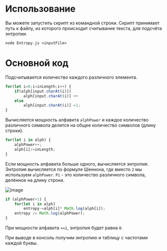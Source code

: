 # Использование
Вы можете запустить скрипт из командной строки. Скрипт принимает путь к файлу, из которого происходит считывание текста, для подсчёта энтропии.

`node Entropy.js <inputFile>`
# Основной код
Подсчитывается количество каждого различного элемента.
```javascript
for(let i=0;i<inLength;i++) {
    if(alph[input.charAt(i)])
        alph[input.charAt(i)] ++
    else
        alph[input.charAt(i)] =1;
}
```

Вычисляется мощность алфавита `alphPower` и каждое количество различного символа делится на общее количество символов (длину строки).
```javascript
for(let i in alph) {
	alphPower++;
    alph[i]/=inLength;
}
```

Если мощность алфавита больше одного, вычисляется энтропия. Энтропия вычисляется по формуле Шеннона, где вместо `2` мы используем `alphPower`. `Pi` - это количество различного символа, делённое на длину строки.

![image](https://github.com/user-attachments/assets/7efc61fe-bdc7-4359-8b70-c0887bbc392d)

```javascript
if (alphPower>1) {
	for(let i in alph)
		entropy-=alph[i]* Math.log(alph[i]); 
	entropy /= Math.log(alphPower);
}
```

При мощности алфавита `<=1`, энтропия будет равна `0`.

При выводе в консоль получим энтропию и таблицу с частотами каждой буквы.
